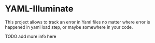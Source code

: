 # YAML-Illuminate

This project allows to track an error in Yaml files no matter where error is happened in yaml load step, or maybe somewhere in your code.

TODO add more info here
